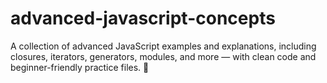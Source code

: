 # advanced-javascript-concepts
 A collection of advanced JavaScript examples and explanations, including closures, iterators, generators, modules, and more — with clean code and beginner-friendly practice files. 🚀
